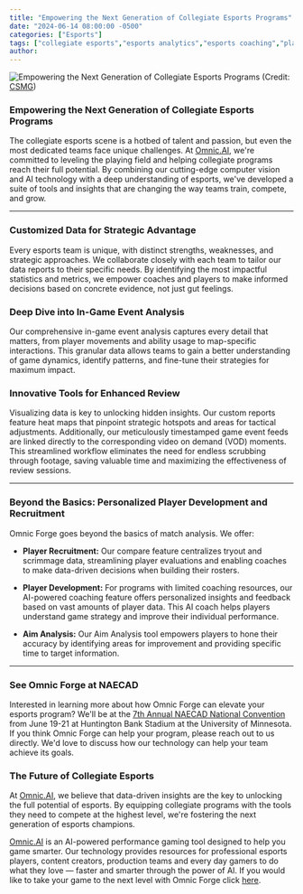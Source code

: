 ```yaml
---
title: "Empowering the Next Generation of Collegiate Esports Programs"
date: "2024-06-14 08:00:00 -0500"
categories: ["Esports"]
tags: ["collegiate esports","esports analytics","esports coaching","player development esports","esports recruitment","esports data analysis","esports technology","NAECAD","computer vision esports","Omnic Forge"]
author:
---
```


![Empowering the Next Generation of Collegiate Esports Programs](/2024-06-14-Empowering-the-Next-Generation-of-Collegiate-Esports-Programs.png)
(Credit: [CSMG](https://www.collegiatesmg.com/))

### Empowering the Next Generation of Collegiate Esports Programs

The collegiate esports scene is a hotbed of talent and passion, but even the most dedicated teams face unique challenges. At [Omnic.AI](https://www.omnic.ai/), we're committed to leveling the playing field and helping collegiate programs reach their full potential. By combining our cutting-edge computer vision and AI technology with a deep understanding of esports, we've developed a suite of tools and insights that are changing the way teams train, compete, and grow.

---

### Customized Data for Strategic Advantage

Every esports team is unique, with distinct strengths, weaknesses, and strategic approaches. We collaborate closely with each team to tailor our data reports to their specific needs. By identifying the most impactful statistics and metrics, we empower coaches and players to make informed decisions based on concrete evidence, not just gut feelings.

### Deep Dive into In-Game Event Analysis

Our comprehensive in-game event analysis captures every detail that matters, from player movements and ability usage to map-specific interactions. This granular data allows teams to gain a better understanding of game dynamics, identify patterns, and fine-tune their strategies for maximum impact.

### Innovative Tools for Enhanced Review

Visualizing data is key to unlocking hidden insights. Our custom reports feature heat maps that pinpoint strategic hotspots and areas for tactical adjustments. Additionally, our meticulously timestamped game event feeds are linked directly to the corresponding video on demand (VOD) moments. This streamlined workflow eliminates the need for endless scrubbing through footage, saving valuable time and maximizing the effectiveness of review sessions.

---

### Beyond the Basics: Personalized Player Development and Recruitment

Omnic Forge goes beyond the basics of match analysis. We offer:

*   **Player Recruitment:** Our compare feature centralizes tryout and scrimmage data, streamlining player evaluations and enabling coaches to make data-driven decisions when building their rosters.

*   **Player Development:** For programs with limited coaching resources, our AI-powered coaching feature offers personalized insights and feedback based on vast amounts of player data. This AI coach helps players understand game strategy and improve their individual performance.

*   **Aim Analysis:**  Our Aim Analysis tool empowers players to hone their accuracy by identifying areas for improvement and providing specific time to target information.

---

### See Omnic Forge at NAECAD

Interested in learning more about how Omnic Forge can elevate your esports program? We'll be at the [7th Annual NAECAD National Convention](https://naecad.org/7th-annual-national-convention/) from June 19-21 at Huntington Bank Stadium at the University of Minnesota.  If you think Omnic Forge can help your program, please reach out to us directly. We'd love to discuss how our technology can help your team achieve its goals.

### The Future of Collegiate Esports

At [Omnic.AI](https://www.omnic.ai/), we believe that data-driven insights are the key to unlocking the full potential of esports. By equipping collegiate programs with the tools they need to compete at the highest level, we're fostering the next generation of esports champions.


[Omnic.AI](https://www.omnic.ai/) is an AI-powered performance gaming tool designed to help you game smarter. Our technology provides resources for professional esports players, content creators, production teams and every day gamers to do what they love — faster and smarter through the power of AI. If you would like to take your game to the next level with Omnic Forge click [here](https://forge.omnic.ai/).
